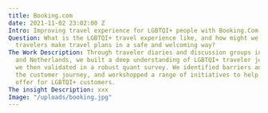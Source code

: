 ```yaml
---
title: Booking.com
date: 2021-11-02 23:02:00 Z
Intro: Improving travel experience for LGBTQI+ people with Booking.Com
Question: What is the LGBTQI+ travel experience like, and how might we help LGBTQI+
  travelers make travel plans in a safe and welcoming way?
The Work Description: Through traveler diaries and discussion groups in UK, Germany,
  and Netherlands, we built a deep understanding of LGBTQI+ traveler journeys, which
  we then validated in a robust quant survey. We identified barriers and drivers throughout
  the customer journey, and workshopped a range of initiatives to help evolve booking.com’s
  offer for LGBTQI+ customers.
The insight Description: xxx
Image: "/uploads/booking.jpg"
---
```


